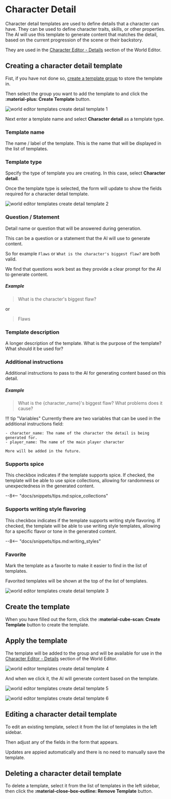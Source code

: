 # Character Detail

Character detail templates are used to define details that a character can have. They can be used to define character traits, skills, or other properties. The AI will use this template to generate content that matches the detail, based on the current progression of the scene or their backstory.

They are used in the [Character Editor - Details](/user-guide/world-editor/characters/details) section of the World Editor.

## Creating a character detail template

Fist, if you have not done so, [create a template group](/user-guide/world-editor/templates/groups) to store the template in.

Then select the group you want to add the template to and click the **:material-plus: Create Template** button.

![world editor templates create detail template 1](/img/0.26.0/world-editor-templates-create-attribute-template-1.png)


Next enter a template name and select **Character detail** as a template type.

### Template name

The name / label of the template. This is the name that will be displayed in the list of templates.

### Template type

Specify the type of template you are creating. In this case, select **Character detail**.

Once the template type is selected, the form will update to show the fields required for a character detail template.

![world editor templates create detail template 2](/img/0.26.0/world-editor-templates-create-detail-template-2.png)

### Question / Statement

Detail name or question that will be answered during generation.

This can be a question or a statement that the AI will use to generate content.

So for example `Flaws` or `What is the character's biggest flaw?` are both valid. 

We find that questions work best as they provide a clear prompt for the AI to generate content.

##### Example

> What is the character's biggest flaw?

or 

> Flaws

### Template description

A longer description of the template. What is the purpose of the template? What should it be used for?

### Additional instructions

Additional instructions to pass to the AI for generating content based on this detail.

##### Example

> What is the {character_name}'s biggest flaw? What problems does it cause? 

!!! tip "Variables"
    Currently there are two variables that can be used in the additional instructions field:

    - character_name: The name of the character the detail is being generated for.
    - player_name: The name of the main player character

    More will be added in the future.

### Supports spice

This checkbox indicates if the template supports spice. If checked, the template will be able to use spice collections, allowing for randomness or unexpectedness in the generated content.

--8<-- "docs/snippets/tips.md:spice_collections"

### Supports writing style flavoring

This checkbox indicates if the template supports writing style flavoring. If checked, the template will be able to use writing style templates, allowing for a specific flavor or tone in the generated content.

--8<-- "docs/snippets/tips.md:writing_styles"

### Favorite

Mark the template as a favorite to make it easier to find in the list of templates.

Favorited templates will be shown at the top of the list of templates.

![world editor templates create detail template 3](/img/0.26.0/world-editor-templates-create-detail-template-3.png)

## Create the template

When you have filled out the form, click the **:material-cube-scan: Create Template** button to create the template.

## Apply the template

The template will be added to the group and will be available for use in the [Character Editor - Details](/user-guide/world-editor/characters/details) section of the World Editor.

![world editor templates create detail template 4](/img/0.26.0/world-editor-templates-create-detail-template-4.png)

And when we click it, the AI will generate content based on the template.

![world editor templates create detail template 5](/img/0.26.0/world-editor-templates-create-detail-template-5.png)

![world editor templates create detail template 6](/img/0.26.0/world-editor-templates-create-detail-template-6.png)

## Editing a character detail template

To edit an existing template, select it from the list of templates in the left sidebar.

Then adjust any of the fields in the form that appears.

Updates are appied automatically and there is no need to manually save the template.

## Deleting a character detail template

To delete a template, select it from the list of templates in the left sidebar, then click the **:material-close-box-outline: Remove Template** button.